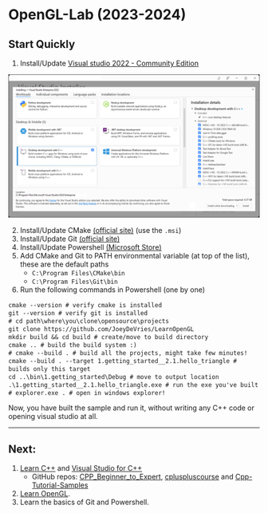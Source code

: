 # OpenGL-Lab (2023-2024)

## Start Quickly

1. Install/Update [Visual studio 2022 - Community Edition](https://visualstudio.microsoft.com/downloads/)

![vs2022-installer-workloads](./res/vs2022-installer-workloads.png)

2. Install/Update CMake [(official site)](https://cmake.org/download/) (use the `.msi`)
3. Install/Update Git [(official site)](https://git-scm.com/downloads)
4. Install/Update Powershell [(Microsoft Store)](https://apps.microsoft.com/store/detail/powershell/9MZ1SNWT0N5D)
5. Add CMake and Git to PATH environmental variable (at top of the list), these are the default paths
    * `C:\Program Files\CMake\bin`
    * `C:\Program Files\Git\bin`
6. Run the following commands in Powershell (one by one)

```
cmake --version # verify cmake is installed
git --version # verify git is installed
# cd path\where\you\clone\opensource\projects
git clone https://github.com/JoeyDeVries/LearnOpenGL
mkdir build && cd build # create/move to build directory
cmake .. # build the build system :)
# cmake --build . # build all the projects, might take few minutes!
cmake --build . --target 1.getting_started__2.1.hello_triangle # builds only this target
cd ..\bin\1.getting_started\Debug # move to output location
.\1.getting_started__2.1.hello_triangle.exe # run the exe you've built
# explorer.exe . # open in windows explorer!
```

Now, you have built the sample and run it, without writing any C++ code or opening visual studio at all.

---

## Next:

1. [Learn C++](https://learn.microsoft.com/en-us/cpp/cpp/?view=msvc-170) and [Visual Studio for C++](https://learn.microsoft.com/en-us/cpp/get-started/tutorial-console-cpp?view=msvc-170)
   * GitHub repos: [CPP_Beginner_to_Expert](https://github.com/tridibsamanta/CPP_Beginner_to_Expert), [cpluspluscourse](https://github.com/hsf-training/cpluspluscourse) and [Cpp-Tutorial-Samples](https://github.com/sinairv/Cpp-Tutorial-Samples)
2. [Learn OpenGL](https://learnopengl.com/Introduction).
3. Learn the basics of Git and Powershell.
